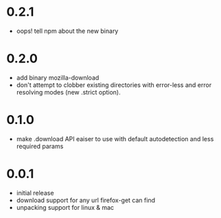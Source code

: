 # 0.2.1
  - oops! tell npm about the new binary

# 0.2.0
  - add binary mozilla-download
  - don't attempt to clobber existing directories with error-less
    and error resolving modes (new .strict option).

# 0.1.0
  - make .download API eaiser to use with default autodetection and less
    required params

# 0.0.1
  - initial release
  - download support for any url firefox-get can find
  - unpacking support for linux & mac
